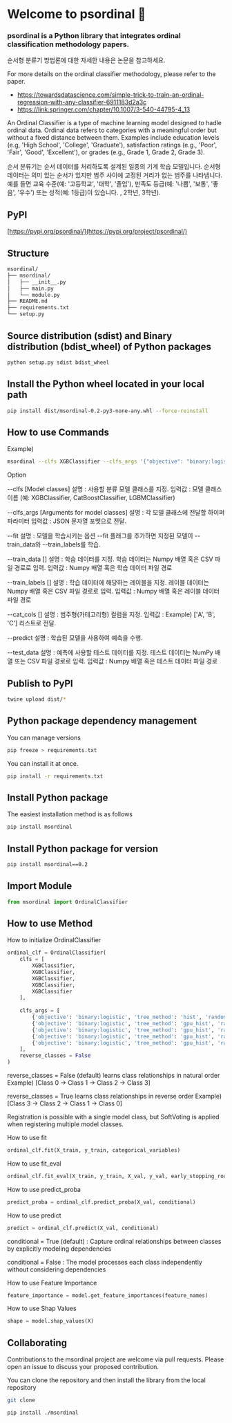 # Welcome to psordinal 👋

### **psordinal** is a Python library that integrates ordinal classification methodology papers.

순서형 분류기 방법론에 대한 자세한 내용은 논문을 참고하세요.

For more details on the ordinal classifier methodology, please refer to the paper.

 - https://towardsdatascience.com/simple-trick-to-train-an-ordinal-regression-with-any-classifier-6911183d2a3c
 - https://link.springer.com/chapter/10.1007/3-540-44795-4_13

An Ordinal Classifier is a type of machine learning model designed to hadle ordinal data. Ordinal data refers to categories with a meaningful order but without a fixed distance between them. Examples include education levels (e.g, 'High School', 'College', 'Graduate'), satisfaction ratings (e.g., 'Poor', 'Fair', 'Good', 'Excellent'), or grades (e.g., Grade 1, Grade 2, Grade 3).

순서 분류기는 순서 데이터를 처리하도록 설계된 일종의 기계 학습 모델입니다. 순서형 데이터는 의미 있는 순서가 있지만 범주 사이에 고정된 거리가 없는 범주를 나타냅니다. 예를 들면 교육 수준(예: '고등학교', '대학', '졸업'), 만족도 등급(예: '나쁨', '보통', '좋음', '우수') 또는 성적(예: 1등급)이 있습니다. , 2학년, 3학년).

## PyPI
[https://pypi.org/psordinal/](https://pypi.org/project/psordinal/)

## Structure

```bash
msordinal/
├── msordinal/
│   ├── __init__.py
│   ├── main.py
│   └── module.py
├── README.md
├── requirements.txt
└── setup.py
```

## Source distribution (sdist) and Binary distribution (bdist_wheel) of Python packages

```bash
python setup.py sdist bdist_wheel
```

## Install the Python wheel located in your local path

```bash
pip install dist/msordinal-0.2-py3-none-any.whl --force-reinstall
```

## How to use Commands

Example)

```bash
msordinal --clfs XGBClassifier --clfs_args '{"objective": "binary:logistic"}' --reverse_classes False --fit --train_data "[[1, 2, 3], [4, 5, 6], [7, 8, 9], [10, 11, 12]]" --train_labels "[0, 1, 2, 3]" --cat_cols None --predict --test_data "[[4, 5, 6], [7, 8, 9]]"
```

Option

--clfs [Model classes]
설명 : 사용할 분류 모델 클래스를 지정.
입력값 : 모델 클래스 이름 (예: XGBClassifier, CatBoostClassifier, LGBMClassifier)

--clfs_args [Arguments for model classes]
설명 : 각 모델 클래스에 전달할 하이퍼파라미터
입력값 : JSON 문자열 포멧으로 전달.

--fit
설명 : 모델을 학습시키는 옵션 --fit 플래그를 추가하면 지정된 모델이 --train_data와 --train_labels를 학습.

--train_data []
설명 : 학습 데이터를 지정. 학습 데이터는 Numpy 배열 혹은 CSV 파일 경로로 입력.
입력값 : Numpy 배열 혹은 학습 데이터 파일 경로

--train_labels []
설명 : 학습 데이터에 해당하는 레이블을 지정. 레이블 데이터는 Numpy 배열 혹은 CSV 파일 경로로 입력.
입력값 : Numpy 배열 혹은 레이블 데이터 파일 경로

--cat_cols []
설명 : 범주형(카테고리형) 컬럼을 지정.
입력값 : Example) ['A', 'B', 'C'] 리스트로 전달.

--predict
설명 : 학습된 모델을 사용하여 예측을 수행.

--test_data
설명 : 예측에 사용할 테스트 데이터를 지정. 테스트 데이터는 NumPy 배열 또는 CSV 파일 경로로 입력.
입력값 : Numpy 배열 혹은 테스트 데이터 파일 경로

## Publish to PyPI

```bash
twine upload dist/*
```

## Python package dependency management

You can manage versions

```bash
pip freeze > requirements.txt
```

You can install it at once.

```bash
pip install -r requirements.txt
```

## Install Python package

The easiest installation method is as follows

```bash
pip install msordinal
```

## Install Python package for version

```bash
pip install msordinal==0.2
```

## Import Module

```python
from msordinal import OrdinalClassifier
```

## How to use Method

How to initialize OrdinalClassifier

```python
ordinal_clf = OrdinalClassifier(
    clfs = [
        XGBClassifier,
        XGBClassifier,
        XGBClassifier,
        XGBClassifier,
        XGBClassifier
    ],
    
    clfs_args = [
        {'objective': 'binary:logistic', 'tree_method': 'hist', 'random_state': 42, 'use_label_encoder': False, 'enable_categorical': True},
        {'objective': 'binary:logistic', 'tree_method': 'gpu_hist', 'random_state': 0, 'use_label_encoder': False, 'enable_categorical': True},
        {'objective': 'binary:logistic', 'tree_method': 'gpu_hist', 'random_state': 7, 'use_label_encoder': False, 'enable_categorical': True},
        {'objective': 'binary:logistic', 'tree_method': 'gpu_hist', 'random_state': 123, 'use_label_encoder': False, 'enable_categorical': True},
        {'objective': 'binary:logistic', 'tree_method': 'gpu_hist', 'random_state': 20, 'use_label_encoder': False, 'enable_categorical': True},
    ],
    reverse_classes = False
)
```

reverse_classes = False (default) learns class relationships in natural order
Example) [Class 0 -> Class 1 -> Class 2 -> Class 3] 

reverse_classes = True learns class relationships in reverse order
Example) [Class 3 -> Class 2 -> Class 1 -> Class 0]

Registration is possible with a single model class, but SoftVoting is applied when registering multiple model classes.

How to use fit

```python
ordinal_clf.fit(X_train, y_train, categorical_variables)
```

How to use fit_eval

```python
ordinal_clf.fit_eval(X_train, y_train, X_val, y_val, early_stopping_round, categorical_variables)
```

How to use predict_proba

```python
predict_proba = ordinal_clf.predict_proba(X_val, conditional)
```

How to use predict

```python
predict = ordinal_clf.predict(X_val, conditional)
```

conditional = True (default) : Capture ordinal relationships between classes by explicitly modeling dependencies

conditional = False : The model processes each class independently without considering dependencies

How to use Feature Importance

```python
feature_importance = model.get_feature_importances(feature_names)
```

How to use Shap Values

```python
shape = model.shap_values(X)
```

## Collaborating

Contributions to the msordinal project are welcome via pull requests. Please open an issue to discuss your proposed contribution.

You can clone the repository and then install the library from the local repository

```bash
git clone 
```

```bash
pip install ./msordinal
```
